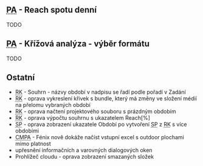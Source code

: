 ﻿---
categories: [fenix]
layout: fenix
---
## <abbr title="Postanalýza">PA</abbr> - Reach spotu denní
TODO


## <abbr title="Postanalýza">PA</abbr> - Křížová analýza - výběr formátu
TODO
 
## Ostatní
<ul>
<li><abbr title="Reachové křivky">RK</abbr> - Souhrn - názvy období v nadpisu se řadí podle pořadí v Zadání</li>
<li><abbr title="Reachové křivky">RK</abbr> - oprava vykreslení křivek s bundle, který má změny ve složení médií na přelomu vybraných období</li>
<li><abbr title="Reachové křivky">RK</abbr> - oprava načtení projektového souboru s prázdným obdobím</li>
<li><abbr title="Reachové křivky">RK</abbr> - oprava výpočtu souhrnu s ukazatelem Reach[%]</li>
<li><abbr title="Strategický plán">SP</abbr> - oprava zobrazení ukazatele Období po vytvoření <abbr title="Strategický plán">SP</abbr> z <abbr title="Reachové křivky">RK</abbr> s více obdobími</li>
<li><abbr title="Crossmediální postanalýza">CMPA</abbr> - Fénix nově dokáže načíst vstupní excel s outdoor plochami mimo platnost</li>
<li>upřesnění informačních a varovných dialogových oken</li>
<li>Prohlížeč cloudu - oprava zobrazení smazaných složek</li>
</ul>